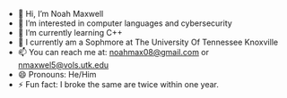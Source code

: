 - 👋 Hi, I’m Noah Maxwell
- 👀 I’m interested in computer languages and cybersecurity
- 🌱 I’m currently learning C++
- 💞️ I currently am a Sophmore at The University Of Tennessee Knoxville
- 📫 You can reach me at: noahmax08@gmail.com or nmaxwel5@vols.utk.edu
- 😄 Pronouns: He/Him
- ⚡ Fun fact: I broke the same are twice within one year.

<!---
noahmax08/noahmax08 is a ✨ special ✨ repository because its `README.md` (this file) appears on your GitHub profile.
You can click the Preview link to take a look at your changes.
--->
